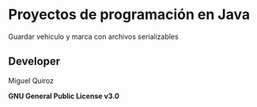 # Proyectos de programación en Java

Guardar vehiculo y marca con archivos serializables

## Developer
Miguel Quiroz

**GNU General Public License v3.0**